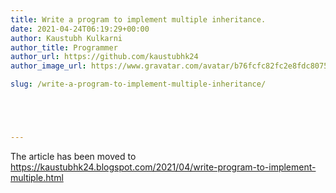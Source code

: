 ```yaml
---
title: Write a program to implement multiple inheritance.
date: 2021-04-24T06:19:29+00:00
author: Kaustubh Kulkarni
author_title: Programmer
author_url: https://github.com/kaustubhk24
author_image_url: https://www.gravatar.com/avatar/b76fcfc82fc2e8fdc8075636f1735f61?s=200

slug: /write-a-program-to-implement-multiple-inheritance/





---
```

The article has been moved to https://kaustubhk24.blogspot.com/2021/04/write-program-to-implement-multiple.html